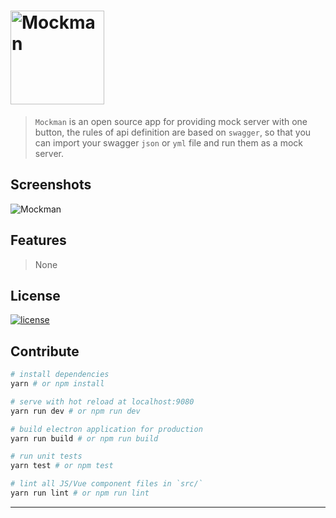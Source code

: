 # <img alt="Mockman" width="150" height="150" src="http://orhcxc3kd.bkt.clouddn.com/256x256.png"/>

> `Mockman` is an open source app for providing mock server with one button, the rules of api definition are based on `swagger`, so that you can import your swagger `json` or `yml` file and run them as a mock server.

## Screenshots

![Mockman](http://orhcxc3kd.bkt.clouddn.com/mockman-main.png)

## Features

> None

## License

[![license](https://img.shields.io/github/license/lancegin/mockman.svg)]()

## Contribute

``` bash
# install dependencies
yarn # or npm install

# serve with hot reload at localhost:9080
yarn run dev # or npm run dev

# build electron application for production
yarn run build # or npm run build

# run unit tests
yarn test # or npm test

# lint all JS/Vue component files in `src/`
yarn run lint # or npm run lint

```

---

